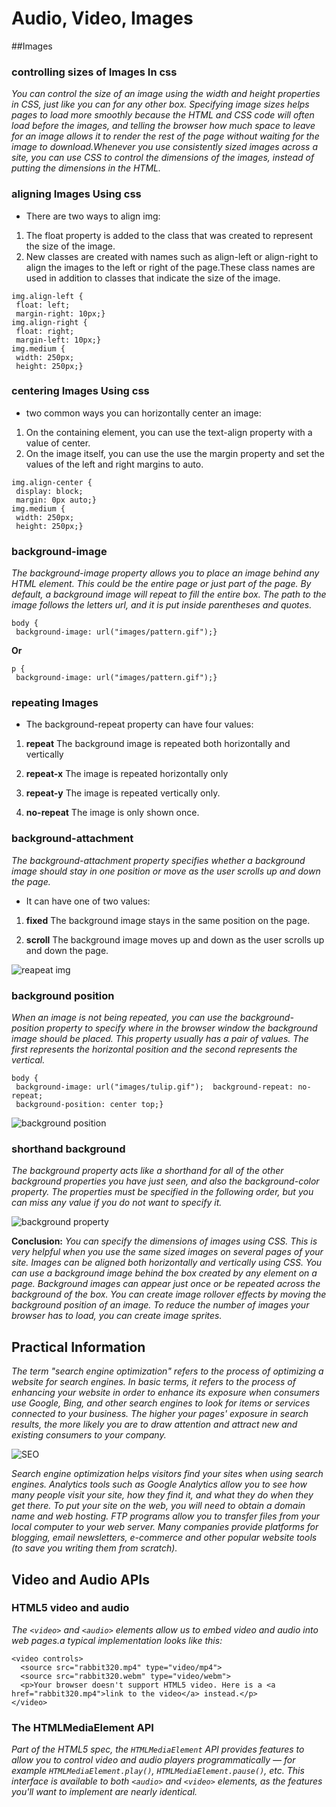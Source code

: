 # Audio, Video, Images
##Images

### controlling sizes of  Images In css
*You can control the size of an  image using the width and height properties in CSS, just  like you can for any other box.  Specifying image sizes helps  pages to load more smoothly  because the HTML and CSS  code will often load before the  images, and telling the browser  how much space to leave for an  image allows it to render the rest  of the page without waiting for  the image to download.Whenever you use consistently  sized images across a site, you can use CSS to control the dimensions of the images, instead of putting the  dimensions in the HTML.*

### aligning Images Using css
+ There are two ways  to align img:
1. The float property is added  to the class that was created to  represent the size of the image.
2. New classes are created with  names such as align-left or align-right to align the images  to the left or right of the page.These class names are used in  addition to classes that indicate  the size of the image.

```
img.align-left {
 float: left;
 margin-right: 10px;}
img.align-right {
 float: right;
 margin-left: 10px;}
img.medium {
 width: 250px;
 height: 250px;}

```
   
### centering Images Using css
+ two common ways you can horizontally center an image:
1. On the containing element, you can use the text-align  property with a value of center.
2. On the image itself, you can use the use the margin property and set the values of the left and right margins to auto.

```
img.align-center { 
 display: block; 
 margin: 0px auto;} 
img.medium { 
 width: 250px; 
 height: 250px;}

```
### background-image

*The background-image  property allows you to place an image behind any HTML  element. This could be the entire  page or just part of the page. By  default, a background image will  repeat to fill the entire box. The path to the image follows the letters url, and it is put inside parentheses and quotes.*

```
body {
 background-image: url("images/pattern.gif");}

```
**Or**

```
p {
 background-image: url("images/pattern.gif");}

```
### repeating Images

+ The background-repeat property can have four values:
1. **repeat**
The background image is repeated both horizontally and  vertically 

2. **repeat-x**
The image is repeated horizontally only

3. **repeat-y**
The image is repeated vertically only.

4. **no-repeat**
The image is only shown once.

### background-attachment

*The background-attachment property specifies whether a  background image should stay in one position or move as the user  scrolls up and down the page.* 

+ It can have one of two values:
1. **fixed**
The background image stays in the same position on the page.

2. **scroll**
The background image moves up and down as the user scrolls up and down the page.

![reapeat img](https://bitsofco.de/content/images/2016/06/repeat.png)

### background position
*When an image is not being  repeated, you can use the background-position  property to specify where in the  browser window the background  image should be placed. This property usually has a pair  of values. The first represents  the horizontal position and the  second represents the vertical.*

```
body {
 background-image: url("images/tulip.gif");  background-repeat: no-repeat;
 background-position: center top;}

```
![background position](https://bitsofco.de/content/images/2016/06/position.png)

### shorthand background
*The background property acts like a shorthand for all of the other background properties you have just seen, and also the background-color property. The properties must be specified in the following order, but you can miss any value if you do not  want to specify it.*

![background property](https://devrix.com/wp-content/uploads/2015/07/background-property.jpg) 

**Conclusion:**
*You can specify the dimensions of images using CSS.  This is very helpful when you use the same sized  images on several pages of your site. Images can be aligned both horizontally and vertically using CSS. You can use a background image behind the box  created by any element on a page. Background images can appear just once or be  repeated across the background of the box. You can create image rollover effects by moving the  background position of an image. To reduce the number of images your browser has to  load, you can create image sprites.*

## Practical Information
*The term "search engine optimization" refers to the process of optimizing a website for search engines. In basic terms, it refers to the process of enhancing your website in order to enhance its exposure when consumers use Google, Bing, and other search engines to look for items or services connected to your business. The higher your pages' exposure in search results, the more likely you are to draw attention and attract new and existing consumers to your company.*

![SEO](https://i.pinimg.com/564x/2c/82/dc/2c82dc2736e0bbd5b96e61e9599c3ec4.jpg)



*Search engine optimization helps visitors find your  sites when using search engines. Analytics tools such as Google Analytics allow you to  see how many people visit your site, how they find it,  and what they do when they get there. To put your site on the web, you will need to obtain a  domain name and web hosting. FTP programs allow you to transfer files from your  local computer to your web server. Many companies provide platforms for blogging, email  newsletters, e-commerce and other popular website  tools (to save you writing them from scratch).*

## Video and Audio APIs
### HTML5 video and audio
*The `<video>` and `<audio>` elements allow us to embed video and audio into web pages.a typical implementation looks like this:*
``` 
<video controls>
  <source src="rabbit320.mp4" type="video/mp4">
  <source src="rabbit320.webm" type="video/webm">
  <p>Your browser doesn't support HTML5 video. Here is a <a href="rabbit320.mp4">link to the video</a> instead.</p>
</video>

```

### The HTMLMediaElement API
*Part of the HTML5 spec, the `HTMLMediaElement` API provides features to allow you to control video and audio players programmatically — for example `HTMLMediaElement.play()`, `HTMLMediaElement.pause()`, etc. This interface is available to both `<audio>` and `<video>` elements, as the features you'll want to implement are nearly identical.*




